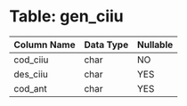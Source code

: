 # Table: gen_ciiu

| Column Name | Data Type | Nullable |
|-------------|-----------|----------|
| cod_ciiu | char | NO |
| des_ciiu | char | YES |
| cod_ant | char | YES |
